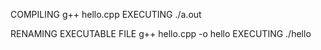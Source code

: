 COMPILING
g++ hello.cpp
EXECUTING
./a.out

RENAMING EXECUTABLE FILE
g++ hello.cpp -o hello
EXECUTING
./hello
